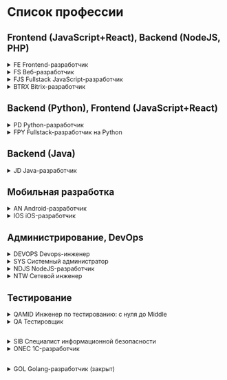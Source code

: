 # Список профессии

## Frontend (JavaScript+React), Backend (NodeJS, PHP)

<details><summary>FE Frontend-разработчик</summary>
<br>
<br>
<details><summary> HTML (Верстка)</summary>

   + [HTML-Homeworks](https://github.com/netology-code/html-homeworks)
   + [HTML-2-Homeworks](https://github.com/netology-code/html-2-homeworks)
   + [HTML-2-Diploma](https://github.com/netology-code/html-2-diploma)
   + [html-2-materials](https://github.com/netology-code/html-2-materials)
  
</details>
<details><summary>MQ (Мобильная и адаптивная верстка)</summary>

   + [MQ-Materials](https://github.com/netology-code/mq-materials)
   + [MQ-Homeworks](https://github.com/netology-code/mq-homeworks)
   + [MQ-Diploma](https://github.com/netology-code/mq-diploma)
   + [MQ-Diploma-Old](https://github.com/netology-code/mq-diploma-old)
  
</details>
<details><summary>PB (Основы программирования)</summary>

   + [PB-Materials](https://github.com/netology-code/pb-materials)
   + [PB-2-Materials](https://github.com/netology-code/pb-2-materials)
   + [PB-Homeworks](https://github.com/netology-code/pb-homeworks)
   + [PB-Diplom](https://github.com/netology-code/pb-diplom)

</details>
<details><summary>GIT</summary>

   + [Git-Materials](https://github.com/netology-code/git-materials)
   + [Git-Homeworks](https://github.com/netology-code/git-homeworks)

</details>
<details><summary>BJS (Основы JavaScript)</summary>

   + [BJS-Materials](https://github.com/netology-code/bjs-materials)
   + [BJS-Homeworks](https://github.com/netology-code/bjs-homeworks)
   + [BJS-2-Homeworks](https://github.com/netology-code/bjs-2-homeworks)
   + [BJS-Diplom](https://github.com/netology-code/bjs-diplom)
   + [bjs-3-code](https://github.com/netology-code/bjs-3-code)

</details>
<details><summary>BHJ (Основы JS в браузере)</summary>

   + [bhj-materials](https://github.com/netology-code/bhj-materials)
   + [bhj-homeworks](https://github.com/netology-code/bhj-homeworks)
   + [bhj-diploma](https://github.com/netology-code/bhj-diploma)
   + [bhj-diploma-backend](https://github.com/netology-code/bhj-diploma-backend)

</details>
<details><summary>AJS (JavaScript продвинутый)</summary>

   + [ajs-materials](https://github.com/netology-code/ajs-materials)
   + [ajs-homeworks](https://github.com/netology-code/ajs-homeworks)
   + [ajs-diploma](https://github.com/netology-code/ajs-diploma)
   + [ajs-code](https://github.com/netology-code/ajs-code)
   + [ajs-task](https://github.com/netology-code/ajs-task)
   + [ajs-templates](https://github.com/netology-code/ajs-templates)
   + [ajs-platforms](https://github.com/netology-code/ajs-platforms)
   + [ajs](https://github.com/netology-code/ajs)

</details>
<details><summary>AHJ (JavaScript в браузере продвинутый)</summary>

   + [ahj_code](https://github.com/netology-code/ahj_code)
   + [ahj-materials](https://github.com/netology-code/ahj-materials)
   + [ahj-templates](https://github.com/netology-code/ahj-templates)
   + [ahj-homeworks](https://github.com/netology-code/ahj-homeworks)
   + [ahj-code](https://github.com/netology-code/ahj-code)
   + [ahj-diploma](https://github.com/netology-code/ahj-diploma)

</details>
<details><summary>RA (Библиотека React)</summary>

   + [ra16-homeworks](https://github.com/netology-code/ra16-homeworks)
   + [ra16-materials](https://github.com/netology-code/ra16-materials)
   + [ra-materials](https://github.com/netology-code/ra-materials)
   + [ra16-code](https://github.com/netology-code/ra16-code)
   + [ra16-templates](https://github.com/netology-code/ra16-templates)
   + [ra16-diploma](https://github.com/netology-code/ra16-diploma)
   + [ra-16-810411](https://github.com/netology-code/ra-16-810411)
   + [ra-17-rodionov217](https://github.com/netology-code/ra-17-rodionov217)
   + [ra-17-KonstantinKliukach](https://github.com/netology-code/ra-17-KonstantinKliukach)
   + [ra-18-pavellevchuk](https://github.com/netology-code/ra-18-pavellevchuk)

</details>
<details><summary>Диплом профессии</summary>

   + [fe-2-diplom](https://github.com/netology-code/fe-2-diplom)
   + [fe-diplom-trainbooking](https://github.com/netology-code/fe-diplom-trainbooking)

</details>
<br>
</details>


<details><summary>FS Веб-разработчик</summary>
<br>
<br>
<details><summary>HTML (Верстка)</summary>

   + [HTML-Homeworks](https://github.com/netology-code/html-homeworks)
   + [HTML-2-Homeworks](https://github.com/netology-code/html-2-homeworks)
   + [HTML-2-Diploma](https://github.com/netology-code/html-2-diploma)
   + [html-2-materials](https://github.com/netology-code/html-2-materials)
  
</details>
<details><summary>MQ (Мобильная и адаптивная верстка)</summary>

   + [MQ-Materials](https://github.com/netology-code/mq-materials)
   + [MQ-Homeworks](https://github.com/netology-code/mq-homeworks)
   + [MQ-Diploma](https://github.com/netology-code/mq-diploma)
   + [MQ-Diploma-Old](https://github.com/netology-code/mq-diploma-old)
  
</details>
<details><summary>PB (Основы программирования)</summary>

   + [PB-Materials](https://github.com/netology-code/pb-materials)
   + [PB-2-Materials](https://github.com/netology-code/pb-2-materials)
   + [PB-Homeworks](https://github.com/netology-code/pb-homeworks)
   + [PB-Diplom](https://github.com/netology-code/pb-diplom)

</details>
<details><summary>GIT</summary>

   + [Git-Materials](https://github.com/netology-code/git-materials)
   + [Git-Homeworks](https://github.com/netology-code/git-homeworks)

</details>
<details><summary>BJS (Основы JavaScript)</summary>

   + [BJS-Materials](https://github.com/netology-code/bjs-materials)
   + [BJS-Homeworks](https://github.com/netology-code/bjs-homeworks)
   + [BJS-2-Homeworks](https://github.com/netology-code/bjs-2-homeworks)
   + [BJS-Diplom](https://github.com/netology-code/bjs-diplom)
   + [bjs-3-code](https://github.com/netology-code/bjs-3-code)

</details>
<details><summary>BHJ (Основы JS в браузере)</summary>

   + [bhj-materials](https://github.com/netology-code/bhj-materials)
   + [bhj-homeworks](https://github.com/netology-code/bhj-homeworks)
   + [bhj-diploma](https://github.com/netology-code/bhj-diploma)
   + [bhj-diploma-backend](https://github.com/netology-code/bhj-diploma-backend)

</details>
<details><summary>AJS (JavaScript продвинутый)</summary>

   + [ajs-materials](https://github.com/netology-code/ajs-materials)
   + [ajs-homeworks](https://github.com/netology-code/ajs-homeworks)
   + [ajs-diploma](https://github.com/netology-code/ajs-diploma)
   + [ajs-code](https://github.com/netology-code/ajs-code)
   + [ajs-task](https://github.com/netology-code/ajs-task)
   + [ajs-templates](https://github.com/netology-code/ajs-templates)
   + [ajs-platforms](https://github.com/netology-code/ajs-platforms)
   + [ajs](https://github.com/netology-code/ajs)

</details>
<details><summary>AHJ (JavaScript в браузере продвинутый)</summary>

   + [ahj_code](https://github.com/netology-code/ahj_code)
   + [ahj-materials](https://github.com/netology-code/ahj-materials)
   + [ahj-templates](https://github.com/netology-code/ahj-templates)
   + [ahj-homeworks](https://github.com/netology-code/ahj-homeworks)
   + [ahj-code](https://github.com/netology-code/ahj-code)
   + [ahj-diploma](https://github.com/netology-code/ahj-diploma)

</details>
<details><summary>RA (Библиотека React)</summary>

   + [ra16-homeworks](https://github.com/netology-code/ra16-homeworks)
   + [ra16-materials](https://github.com/netology-code/ra16-materials)
   + [ra-materials](https://github.com/netology-code/ra-materials)
   + [ra16-code](https://github.com/netology-code/ra16-code)
   + [ra16-templates](https://github.com/netology-code/ra16-templates)
   + [ra16-diploma](https://github.com/netology-code/ra16-diploma)
   + [ra-16-810411](https://github.com/netology-code/ra-16-810411)
   + [ra-17-rodionov217](https://github.com/netology-code/ra-17-rodionov217)
   + [ra-17-KonstantinKliukach](https://github.com/netology-code/ra-17-KonstantinKliukach)
   + [ra-18-pavellevchuk](https://github.com/netology-code/ra-18-pavellevchuk)

</details>
<details><summary>BPHP (Основы PHP)</summary>

   + [bphp-2-homeworks](https://github.com/netology-code/bphp-2-homeworks)
   + [bphp-2-materials](https://github.com/netology-code/bphp-2-materials)
   + [bphp-2-code](https://github.com/netology-code/bphp-2-code)
   + [bphp-diplom](https://github.com/netology-code/bphp-diplom)
   + [bphp-homeworks](https://github.com/netology-code/bphp-homeworks)
   + [bphp-materials](https://github.com/netology-code/bphp-materials)
  
</details>
<details><summary>APHP (Продвинутый PHP)</summary>

   + [aphp-homeworks](https://github.com/netology-code/aphp-homeworks)
   + [aphp-materials](https://github.com/netology-code/aphp-materials)

</details>
<details><summary>LRV (Laravel)</summary>

   + [lrv-homeworks](https://github.com/netology-code/lrv-homeworks)

</details>
<details><summary>Диплом профессии</summary>

   + [fs-2-diplom](https://github.com/netology-code/fs-2-diplom)
   + [fs-diplom](https://github.com/netology-code/fs-diplom)

</details>
<br>
</details>

<details><summary>FJS Fullstack JavaScript-разработчик</summary>
<br>
<br>
<details><summary>HTML (Верстка)</summary>

   + [HTML-Homeworks](https://github.com/netology-code/html-homeworks)
   + [HTML-2-Homeworks](https://github.com/netology-code/html-2-homeworks)
   + [HTML-2-Diploma](https://github.com/netology-code/html-2-diploma)
   + [html-2-materials](https://github.com/netology-code/html-2-materials)
  
</details>
<details><summary>MQ (Мобильная и адаптивная верстка)</summary>

   + [MQ-Materials](https://github.com/netology-code/mq-materials)
   + [MQ-Homeworks](https://github.com/netology-code/mq-homeworks)
   + [MQ-Diploma](https://github.com/netology-code/mq-diploma)
   + [MQ-Diploma-Old](https://github.com/netology-code/mq-diploma-old)
  
</details>
<details><summary>PB (Основы программирования)</summary>

   + [PB-Materials](https://github.com/netology-code/pb-materials)
   + [PB-2-Materials](https://github.com/netology-code/pb-2-materials)
   + [PB-Homeworks](https://github.com/netology-code/pb-homeworks)
   + [PB-Diplom](https://github.com/netology-code/pb-diplom)

</details>
<details><summary>GIT</summary>

   + [Git-Materials](https://github.com/netology-code/git-materials)
   + [Git-Homeworks](https://github.com/netology-code/git-homeworks)

</details>
<details><summary>BJS (Основы JavaScript)</summary>

   + [BJS-Materials](https://github.com/netology-code/bjs-materials)
   + [BJS-Homeworks](https://github.com/netology-code/bjs-homeworks)
   + [BJS-2-Homeworks](https://github.com/netology-code/bjs-2-homeworks)
   + [BJS-Diplom](https://github.com/netology-code/bjs-diplom)
   + [bjs-3-code](https://github.com/netology-code/bjs-3-code)

</details>
<details><summary>BHJ (Основы JS в браузере)</summary>

   + [bhj-materials](https://github.com/netology-code/bhj-materials)
   + [bhj-homeworks](https://github.com/netology-code/bhj-homeworks)
   + [bhj-diploma](https://github.com/netology-code/bhj-diploma)
   + [bhj-diploma-backend](https://github.com/netology-code/bhj-diploma-backend)

</details>
<details><summary>AJS (JavaScript продвинутый)</summary>

   + [ajs-materials](https://github.com/netology-code/ajs-materials)
   + [ajs-homeworks](https://github.com/netology-code/ajs-homeworks)
   + [ajs-diploma](https://github.com/netology-code/ajs-diploma)
   + [ajs-code](https://github.com/netology-code/ajs-code)
   + [ajs-task](https://github.com/netology-code/ajs-task)
   + [ajs-templates](https://github.com/netology-code/ajs-templates)
   + [ajs-platforms](https://github.com/netology-code/ajs-platforms)
   + [ajs](https://github.com/netology-code/ajs)

</details>
<details><summary>RA (Библиотека React)</summary>

   + [ra16-homeworks](https://github.com/netology-code/ra16-homeworks)
   + [ra16-materials](https://github.com/netology-code/ra16-materials)
   + [ra-materials](https://github.com/netology-code/ra-materials)
   + [ra16-code](https://github.com/netology-code/ra16-code)
   + [ra16-templates](https://github.com/netology-code/ra16-templates)
   + [ra16-diploma](https://github.com/netology-code/ra16-diploma)
   + [ra-16-810411](https://github.com/netology-code/ra-16-810411)
   + [ra-17-rodionov217](https://github.com/netology-code/ra-17-rodionov217)
   + [ra-17-KonstantinKliukach](https://github.com/netology-code/ra-17-KonstantinKliukach)
   + [ra-18-pavellevchuk](https://github.com/netology-code/ra-18-pavellevchuk)

</details>
<details><summary>NDSE - Настройка окружения и Express.js</summary>

   + [ndse-homeworks](https://github.com/netology-code/ndse-homeworks)
   + [ndse-diplom](https://github.com/netology-code/ndse-diplom)
   + [ndse-code](https://github.com/netology-code/ndse-code)

</details>
<details><summary>NDTNF - Typescript, Nest.js, Firebase</summary>

   + [ndtnf-homeworks](https://github.com/netology-code/ndtnf-homeworks)
   + [ndtnf-code](https://github.com/netology-code/ndtnf-code)

</details>
<details><summary>Диплом профессии</summary>

   + []()

</details>
<br>
</details>

<details><summary>BTRX Bitrix-разработчик</summary>
 + [BTRX-Homeworks](https://github.com/netology-code/btrx-homeworks)
<br>
<br>
<details><summary>HTML (Верстка)</summary>

   + [HTML-Homeworks](https://github.com/netology-code/html-homeworks)
   + [HTML-2-Homeworks](https://github.com/netology-code/html-2-homeworks)
   + [HTML-2-Diploma](https://github.com/netology-code/html-2-diploma)
   + [html-2-materials](https://github.com/netology-code/html-2-materials)
  
</details>
<details><summary>PB (Основы программирования)</summary>

   + [PB-Materials](https://github.com/netology-code/pb-materials)
   + [PB-2-Materials](https://github.com/netology-code/pb-2-materials)
   + [PB-Homeworks](https://github.com/netology-code/pb-homeworks)
   + [PB-Diplom](https://github.com/netology-code/pb-diplom)

</details>
<details><summary>GIT</summary>

   + [Git-Materials](https://github.com/netology-code/git-materials)
   + [Git-Homeworks](https://github.com/netology-code/git-homeworks)

</details>
<details><summary>BPHP (Основы PHP)</summary>

   + [bphp-2-homeworks](https://github.com/netology-code/bphp-2-homeworks)
   + [bphp-2-materials](https://github.com/netology-code/bphp-2-materials)
   + [bphp-2-code](https://github.com/netology-code/bphp-2-code)
   + [bphp-diplom](https://github.com/netology-code/bphp-diplom)
   + [bphp-homeworks](https://github.com/netology-code/bphp-homeworks)
   + [bphp-materials](https://github.com/netology-code/bphp-materials)
  
</details>
<details><summary>BWEB (Работа веб-приложений)</summary>

   + []()

</details>
<details><summary>BPATT (Установка и настройка 1С-Битрикс)</summary>

   + []()

</details>
<details><summary>BCONT (Создание контента)</summary>

   + []()

</details>
<details><summary>BBAY (Управление заказами)</summary>

   + []()

</details>
<details><summary>Диплом профессии</summary>

   + []()

</details>
<br>
</details>

## Backend (Python), Frontend (JavaScript+React)

<details><summary>PD Python-разработчик</summary>
<br>
<br>
<details><summary>PY (Python 1 уровень)</summary>

   + [py-homeworks-basic](https://github.com/netology-code/py-homeworks-basic)
   + [py-homework-basic](https://github.com/netology-code/py-homework-basic)
   + [py-homework-basic-files](https://github.com/netology-code/py-homework-basic-files)
   + [py-diplom-basic](https://github.com/netology-code/py-diplom-basic)
   + [pyfree-homeworks](https://github.com/netology-code/pyfree-homeworks)
   + [py-homeworks-db](https://github.com/netology-code/py-homeworks-db)
   + [py-diplom](https://github.com/netology-code/py-diplom)
   + [py-homeworks](https://github.com/netology-code/py-homeworks)
   + [py-homeworks-new-old](https://github.com/netology-code/py-homeworks-new-old)
   + [py-materials](https://github.com/netology-code/py-materials)
   + [Python_course](https://github.com/netology-code/Python_course)
   + [pythoncourse](https://github.com/netology-code/pythoncourse)
   + [python-final-diplom](https://github.com/netology-code/python-final-diplom)

</details>
<details><summary>GIT</summary>

   + [Git-Materials](https://github.com/netology-code/git-materials)
   + [Git-Homeworks](https://github.com/netology-code/git-homeworks)

</details>
<details><summary>SQLPY (базы данных)</summary>

   + []()

</details>
<details><summary>ADPY (Python продвинутый)</summary>

   + [py-advanced-diplom](https://github.com/netology-code/py-advanced-diplom)
   + [py-homeworks-advanced](https://github.com/netology-code/py-homeworks-advanced)

</details>
<details><summary>DJ (Фреймворк Django)</summary>

   + [dj-homeworks](https://github.com/netology-code/dj-homeworks)
   + [DJ_code](https://github.com/netology-code/DJ_code)
   + [dj-diplom](https://github.com/netology-code/dj-diplom)
   + [dj-materials](https://github.com/netology-code/dj-materials)
   + [django-graduate-work](https://github.com/netology-code/django-graduate-work)

</details>
<details><summary>WEBPY (Python в вебразработке)</summary>

   + [py-homeworks-web](https://github.com/netology-code/py-homeworks-web)

</details>
<details><summary>Диплом профессии</summary>

   + [pd-diplom](https://github.com/netology-code/pd-diplom)

</details>
<br>
</details>

<details><summary>FPY Fullstack-разработчик на Python</summary>
<br>
<br>
<details><summary>PY (Python 1 уровень)</summary>

   + []()---------------------------------------------------
   + []()
   + []()

</details>
<details><summary>GIT</summary>

   + [Git-Materials](https://github.com/netology-code/git-materials)
   + [Git-Homeworks](https://github.com/netology-code/git-homeworks)

</details>
<details><summary>SQLPY (базы данных)</summary>

   + []()

</details>
<details><summary>ADPY (Python продвинутый)</summary>

   + []()

</details>
<details><summary>DJ (Фреймворк Django)</summary>

   + [dj-homeworks](https://github.com/netology-code/dj-homeworks)
   + [DJ_code](https://github.com/netology-code/DJ_code)
   + [dj-diplom](https://github.com/netology-code/dj-diplom)
   + [dj-materials](https://github.com/netology-code/dj-materials)
   + [django-graduate-work](https://github.com/netology-code/django-graduate-work)

</details>
<details><summary>HTML (Верстка)</summary>

   + [HTML-Homeworks](https://github.com/netology-code/html-homeworks)
   + [HTML-2-Homeworks](https://github.com/netology-code/html-2-homeworks)
   + [HTML-2-Diploma](https://github.com/netology-code/html-2-diploma)
   + [html-2-materials](https://github.com/netology-code/html-2-materials)
  
</details>
<details><summary>FPYMQ (Адаптивная и мобильная верстка VIDEO)</summary>

   + []()

</details>
<details><summary>FPYJS (Введение в JavaScript для FPY)</summary>

   + []()

</details>
<details><summary>BHJ(Основы JS в браузере)</summary>

   + [bhj-materials](https://github.com/netology-code/bhj-materials)
   + [bhj-homeworks](https://github.com/netology-code/bhj-homeworks)
   + [bhj-diploma](https://github.com/netology-code/bhj-diploma)
   + [bhj-diploma-backend](https://github.com/netology-code/bhj-diploma-backend)

</details>
<details><summary>AJS (JavaScript продвинутый)</summary>

   + [ajs-materials](https://github.com/netology-code/ajs-materials)
   + [ajs-homeworks](https://github.com/netology-code/ajs-homeworks)
   + [ajs-diploma](https://github.com/netology-code/ajs-diploma)
   + [ajs-code](https://github.com/netology-code/ajs-code)
   + [ajs-task](https://github.com/netology-code/ajs-task)
   + [ajs-templates](https://github.com/netology-code/ajs-templates)
   + [ajs-platforms](https://github.com/netology-code/ajs-platforms)
   + [ajs](https://github.com/netology-code/ajs)

</details>
<details><summary>AHJ (JavaScript в браузере продвинутый)</summary>

   + [ahj_code](https://github.com/netology-code/ahj_code)
   + [ahj-materials](https://github.com/netology-code/ahj-materials)
   + [ahj-templates](https://github.com/netology-code/ahj-templates)
   + [ahj-homeworks](https://github.com/netology-code/ahj-homeworks)
   + [ahj-code](https://github.com/netology-code/ahj-code)
   + [ahj-diploma](https://github.com/netology-code/ahj-diploma)

</details>
<details><summary>RA (Библиотека React)</summary>

   + [ra16-homeworks](https://github.com/netology-code/ra16-homeworks)
   + [ra16-materials](https://github.com/netology-code/ra16-materials)
   + [ra-materials](https://github.com/netology-code/ra-materials)
   + [ra16-code](https://github.com/netology-code/ra16-code)
   + [ra16-templates](https://github.com/netology-code/ra16-templates)
   + [ra16-diploma](https://github.com/netology-code/ra16-diploma)
   + [ra-16-810411](https://github.com/netology-code/ra-16-810411)
   + [ra-17-rodionov217](https://github.com/netology-code/ra-17-rodionov217)
   + [ra-17-KonstantinKliukach](https://github.com/netology-code/ra-17-KonstantinKliukach)
   + [ra-18-pavellevchuk](https://github.com/netology-code/ra-18-pavellevchuk)

</details>
<details><summary>Диплом профессии</summary>

   + []()

</details>
<br>
</details>

## Backend (Java)

<details><summary>JD Java-разработчик</summary>
<br>
<br>
<details><summary>JAVA (Основы Java)</summary>

   + [java-homeworks](https://github.com/netology-code/java-homeworks)
   + [java-materials](https://github.com/netology-code/java-materials)

</details>
<details><summary>GIT</summary>

   + [Git-Materials](https://github.com/netology-code/git-materials)
   + [Git-Homeworks](https://github.com/netology-code/git-homeworks)

</details>
<details><summary>JAVACORE (Java Core)</summary>

   + []()

</details>
<details><summary>JPAT (Шаблоны проектирования)</summary>

   + []()

</details>
<details><summary>JADV (Многопоточное и функциональное программирование)</summary>

   + []()

</details>
<details><summary>JSPR (Web, Spring & Spring MVC)</summary>

   + [jspr-homeworks](https://github.com/netology-code/jspr-homeworks)
   + [jspr-code](https://github.com/netology-code/jspr-code)

</details>
<details><summary>JCLO (Spring Boot, deployment и инфраструктура)</summary>

   + []()

</details>
<details><summary>JDATA (Хранение данных и организация безопасности)</summary>

   + []()

</details>
<details><summary>Диплом профессии</summary>

   + []()

</details>
<br>
</details>

## Мобильная разработка

<details><summary>AN Android-разработчик</summary>
<br>
<br>
<details><summary>JAVA (Основы Java)</summary>

   + [java-homeworks](https://github.com/netology-code/java-homeworks)
   + [java-materials](https://github.com/netology-code/java-materials)

</details>
<details><summary>GIT</summary>

   + [Git-Materials](https://github.com/netology-code/git-materials)
   + [Git-Homeworks](https://github.com/netology-code/git-homeworks)

</details>
<details><summary>KT (Введение в Kotlin)</summary>

   + [kt-code](https://github.com/netology-code/kt-code)
   + [kt-homeworks](https://github.com/netology-code/kt-homeworks)

</details>
<details><summary>AND (Введение в Android)</summary>

   + [and2-code](https://github.com/netology-code/and2-code)
   + [and-diploma](https://github.com/netology-code/and-diploma)
   + [and2-homeworks](https://github.com/netology-code/and2-homeworks)
   + [and2ci](https://github.com/netology-code/and2ci)
   + [and-new-code](https://github.com/netology-code/and-new-code)
   + [and-new-homeworks](https://github.com/netology-code/and-new-homeworks)
   + [and-homeworks](https://github.com/netology-code/and-homeworks)
   + [and-materials](https://github.com/netology-code/and-materials)
   + [and-diplom](https://github.com/netology-code/and-diplom)

</details>
<details><summary>ANDIN (Промышленная разработка на Android)</summary>

   + [andin-homeworks](https://github.com/netology-code/andin-homeworks)
   + [andin-code](https://github.com/netology-code/andin-code)

</details>
<details><summary>ANDAD (Продвинутый Android)</summary>

   + [andad-code](https://github.com/netology-code/andad-code)
   + [andad-homeworks](https://github.com/netology-code/andad-homeworks)

</details>
<details><summary>Диплом профессии</summary>

   + []()

</details>
<br>
</details>

<details><summary>IOS iOS-разработчик</summary>
  <br>
  <br>
<details><summary>BIOS (Введение в Swift)</summary>

   + [bios-2-homeworks](https://github.com/netology-code/bios-2-homeworks)
   + [bios-homeworks](https://github.com/netology-code/bios-homeworks)
   + [bios-materials  ](https://github.com/netology-code/bios-materials)
   + [bios-2-materials](https://github.com/netology-code/bios-2-materials)

</details>
<details><summary>GIT</summary>

   + [Git-Materials](https://github.com/netology-code/git-materials)
   + [Git-Homeworks](https://github.com/netology-code/git-homeworks)

</details>
<details><summary>AIOS (Объектно-ориентированное программирование на Swift)</summary>

   + [aios-homeworks](https://github.com/netology-code/aios-homeworks)
   + [aios-materials](https://github.com/netology-code/aios-materials)

</details>
<details><summary>IOSUI (Разработка iOS-приложений — интерфейс пользователя)
</summary>

   + [iosui-homeworks](https://github.com/netology-code/iosui-homeworks)
   + [iosui-diplom](https://github.com/netology-code/iosui-diplom)
   + [iosui-code](https://github.com/netology-code/iosui-code)

</details>
<details><summary>IOSINT (Промышленная разработка)</summary>

   + [iosint-code](https://github.com/netology-code/iosint-code)
   + [iosint-homeworks](https://github.com/netology-code/iosint-homeworks)
   + [IOSINT-image-processor](https://github.com/netology-code/IOSINT-image-processor)

</details>
<details><summary>IOSDT (Работа с сетью и хранение данных)</summary>

   + [iosdt-diplom](https://github.com/netology-code/iosdt-diplom)
   + [iosdt-homeworks](https://github.com/netology-code/iosdt-homeworks)
   + [iosdt-code](https://github.com/netology-code/iosdt-code)

</details>
<details><summary>IOSADV (Продвинутая iOS-разработка)</summary>

   + [iosadv-homeworks](https://github.com/netology-code/iosadv-homeworks)
   + [iosadv-code](https://github.com/netology-code/iosadv-code)

</details>
<details><summary>Диплом профессии</summary>

   + [ios-diplom](https://github.com/netology-code/ios-diplom)
   + [ios-1-diplom](https://github.com/netology-code/ios-1-diplom)

</details>
<br>
</details>



## Администрирование, DevOps		

<details><summary>DEVOPS Devops-инженер</summary>
<br>
<br>
<details><summary>DEVSYS (DevOps и системное администрирование)</summary>

   + []()

</details>
<details><summary>VIRT (Виртуализация, базы данных и Terraform)</summary>

   + [virt-homeworks](https://github.com/netology-code/virt-homeworks)

</details>
<details><summary>MNT (Мониторинг, управление конфигурациями, Terraform)</summary>

   + [mnt-homeworks](https://github.com/netology-code/mnt-homeworks)
   + [mnt-homeworks-ansible](https://github.com/netology-code/mnt-homeworks-ansible)

</details>
<details><summary>DevKub (Администрирование и конфигурация Kubernetes)</summary>

   + [devkub-homeworks](https://github.com/netology-code/devkub-homeworks)

</details>
<details><summary>CLOKUB (Kubernetes и облачные сервисы)</summary>

   + [clokub-homeworks](https://github.com/netology-code/clokub-homeworks)

</details>
<details><summary>Диплом профессии</summary>

   + [devops-diplom](https://github.com/netology-code/devops-diplom)

</details>
<br>
</details>

<details><summary>SYS Системный администратор</summary>
<br>
<br>
<details><summary>SLIN (IT-системы и Linux)</summary>

   + [slin-homeworks](https://github.com/netology-code/slin-homeworks)

</details>
<details><summary>SNET (Сеть, сетевые протоколы и Bash)</summary>

   + [snet-homeworks](https://github.com/netology-code/snet-homeworks)

</details>
<details><summary>SDVPS (Виртуализация, автоматизация и CI/CD)</summary>

   + [sdvps-homeworks](https://github.com/netology-code/sdvps-homeworks)

</details>
<details><summary>SRLB (Мониторинг и отказоустойчивость)</summary>

   + [srlb-homework](https://github.com/netology-code/srlb-homework)
   + [srlb-added](https://github.com/netology-code/srlb-added)

</details>
<details><summary>SDB (Базы данных и информационная безопасность)</summary>

   + [sdb-homeworks](https://github.com/netology-code/sdb-homeworks)

</details>
<details><summary>Диплом профессии</summary>

   + []()

</details>
<br>
</details>


<details><summary>NDJS NodeJS-разработчик</summary>
<br>
<br>
<details><summary>NDSE (Настройка окружения и Express.js)</summary>

   + [ndse-homeworks](https://github.com/netology-code/ndse-homeworks)
   + [ndse-diplom](https://github.com/netology-code/ndse-diplom)
   + [ndse-code](https://github.com/netology-code/ndse-code)

</details>
<details><summary>NDTNF (Typescript, Nest.js, Firebase)</summary>

   + [ndtnf-homeworks](https://github.com/netology-code/ndtnf-homeworks)
   + [ndtnf-code](https://github.com/netology-code/ndtnf-code)

</details>
<details><summary>Диплом профессии</summary>

   + []()

</details>
<br>
</details>

<details><summary>NTW Сетевой инженер</summary>
<br>
<br>
<details><summary>BNTW (Введение в сетевые технологии)</summary>

   + [bntw-homeworks](https://github.com/netology-code/bntw-homeworks)

</details>
<details><summary>RUTSW (Основы коммутации и маршрутизации)</summary>

   + [rutsw-homeworks](https://github.com/netology-code/rutsw-homeworks)

</details>
<details><summary>RSNT (Построение отказоустойчивых сетей)</summary>

   + []()

</details>
<details><summary>DRUT (Динамическая маршрутизация)</summary>

   + []()

</details>
<details><summary>SECNT (Сетевая безопасность)</summary>

   + []()

</details>
<details><summary>WFNT (Беспроводные сети)</summary>

   + []()

</details>
<details><summary>QOS (Методы обеспечения качества обслуживания)</summary>

   + []()

</details>
<details><summary>CRPNT (Основы проектирования корпоративных сетей)</summary>

   + []()

</details>
<details><summary>OPTNT (Инструменты эксплуатации)</summary>

   + []()

</details>
<details><summary>IPNT (Основы IP-телефонии)</summary>

   + []()

</details>
<details><summary>Диплом профессии</summary>

   + []()

</details>
<br>
</details>

## Тестирование

<details><summary>QAMID Инженер по тестированию: с нуля до Middle</summary>
<br>
<br>
<details><summary>IQA (Введение в тестирование)</summary>

   + [iqa-homeworks](https://github.com/netology-code/iqa-homeworks)
   + [iqa-materials](https://github.com/netology-code/iqa-materials)
   + [iqa-diplom](https://github.com/netology-code/iqa-diplom)
   + [iqa-2-homeworks](https://github.com/netology-code/iqa-2-homeworks)

</details>
<details><summary>GIT</summary>

   + [Git-Materials](https://github.com/netology-code/git-materials)
   + [Git-Homeworks](https://github.com/netology-code/git-homeworks)

</details>
<details><summary>JAVAQA (Java для тестировщиков)</summary>

   + [javaqa-homeworks](https://github.com/netology-code/javaqa-homeworks)
   + [javaqa-code](https://github.com/netology-code/javaqa-code)
   + [javaqa-materials](https://github.com/netology-code/javaqa-materials)
   + [javaqa-diploma](https://github.com/netology-code/javaqa-diploma)

</details>
<details><summary>AQA (Автоматизация тестирования)</summary>

   + [aqa-homeworks](https://github.com/netology-code/aqa-homeworks)
   + [aqa-qamid-diplom](https://github.com/netology-code/aqa-qamid-diplom)
   + [aqa-code](https://github.com/netology-code/aqa-code)
   + [aqa-materials](https://github.com/netology-code/aqa-materials)
   + [aqa-bonuses](https://github.com/netology-code/aqa-bonuses)
   + [aqa-hw-sample](https://github.com/netology-code/aqa-hw-sample)

</details>
<details><summary>AQABJS (Курсовая работа по итогам 4 модулей и введение в JavaScript)</summary>

   + [aqabjs-homeworks](https://github.com/netology-code/aqabjs-homeworks)

</details>
<details><summary>JSQA (JavaScript для тестировщиков)</summary>

   + []()

</details>
<details><summary>JSAQA (Автоматизация тестирования веб-интерфейсов)</summary>

   + [jsaqa-homeworks](https://github.com/netology-code/jsaqa-homeworks)
   + [jsaqa-code](https://github.com/netology-code/jsaqa-code)
  
</details>
<details><summary>MQA (Тестирование мобильных приложений)</summary>

   + [mqa-homeworks](https://github.com/netology-code/mqa-homeworks)

</details>
<details><summary>LOADQA (Тестирование производительности)</summary>

   + [loadqa-homework](https://github.com/netology-code/loadqa-homeworks)

</details>
<details><summary>IBQA (Тестирование безопасности)</summary>

   + [ibqa-homeworks](https://github.com/netology-code/ibqa-homeworks)

</details>
<details><summary>Диплом профессии</summary>

   + [sys-diplom](https://github.com/netology-code/sys-diplom)

</details>
<br>
</details>

<details><summary>QA Тестировщик</summary>
<br>
<br>
<details><summary>IQA (Введение в тестирование)</summary>

   + [iqa-homeworks](https://github.com/netology-code/iqa-homeworks)
   + [iqa-materials](https://github.com/netology-code/iqa-materials)
   + [iqa-diplom](https://github.com/netology-code/iqa-diplom)
   + [iqa-2-homeworks](https://github.com/netology-code/iqa-2-homeworks)

</details>
<details><summary>GIT</summary>

   + [Git-Materials](https://github.com/netology-code/git-materials)
   + [Git-Homeworks](https://github.com/netology-code/git-homeworks)

</details>
<details><summary>JAVAQA (Java для тестировщиков)</summary>

   + [javaqa-homeworks](https://github.com/netology-code/javaqa-homeworks)
   + [javaqa-code](https://github.com/netology-code/javaqa-code)
   + [javaqa-materials](https://github.com/netology-code/javaqa-materials)
   + [javaqa-diploma](https://github.com/netology-code/javaqa-diploma)

</details>
<details><summary>AQA (Автоматизация тестирования)</summary>

   + [aqa-homeworks](https://github.com/netology-code/aqa-homeworks)
   + [aqa-qamid-diplom](https://github.com/netology-code/aqa-qamid-diplom)
   + [aqa-code](https://github.com/netology-code/aqa-code)
   + [aqa-materials](https://github.com/netology-code/aqa-materials)
   + [aqa-bonuses](https://github.com/netology-code/aqa-bonuses)
   + [aqa-hw-sample](https://github.com/netology-code/aqa-hw-sample)

</details>
<details><summary>Диплом профессии</summary>

   + [qa-diploma](https://github.com/netology-code/qa-diploma)
   + [qa-wiki](https://github.com/netology-code/qa-wiki)
   + [qa-homeworks](https://github.com/netology-code/qa-homeworks)
   + [qa-materials](https://github.com/netology-code/qa-materials)

</details>
<br>
</details>

##

<details><summary>SIB Специалист информационной безопасности</summary>
<br>
<br>
<details><summary>IBB (Основы информационной безопасности)</summary>

   + [ibb-homeworks](https://github.com/netology-code/ibb-homeworks)

</details>
<details><summary>IBNET (Сети передачи данных и безопасность)</summary>

   + [ibnet-homeworks](https://github.com/netology-code/ibnet-homeworks)

</details>
<details><summary>IBOS (Безопасность операционных систем и современная разработка)</summary>

   + [ibos-homeworks](https://github.com/netology-code/ibos-homeworks)
   + [ibos-code](https://github.com/netology-code/ibos-code)

</details>
<details><summary>IBDEV (Современная разработка ПО)</summary>

   + [ibdev-homeworks](https://github.com/netology-code/ibdev-homeworks)
   + [ibdev-code](https://github.com/netology-code/ibdev-code)

</details>
<details><summary>IBWEB (Веб-приложения)</summary>

   + [ibweb-homeworks](https://github.com/netology-code/ibweb-homeworks)
   + [ibweb-code](https://github.com/netology-code/ibweb-code)

</details>
<details><summary>IBDEF (Аttack & Defence)</summary>

   + [ibdef-homeworks](https://github.com/netology-code/ibdef-homeworks)
   + [ibdef-code](https://github.com/netology-code/ibdef-code)

</details>
<details><summary>IBMOD (Современная киберпреступность и методы противодействия)</summary>

   + []()

</details>
<details><summary>IBINC (Реагирование на инциденты ИБ и проактивный поиск угроз)</summary>

   + []()

</details>
<details><summary>Диплом профессии</summary>

   + [sib-diplom-close](https://github.com/netology-code/sib-diplom-close)
   + [sib-Diplom-Track-Forensics](https://github.com/netology-code/sib-Diplom-Track-Forensics)
   + [sib-Diplom-Track-DevSecOps](https://github.com/netology-code/sib-Diplom-Track-DevSecOps)
   + [sib-Diplom-Track-Penetration-Testing](https://github.com/netology-code/sib-Diplom-Track-Penetration-Testing)
   + [sib-ecommerce-diploma](https://github.com/netology-code/sib-ecommerce-diploma)
   + [sib-secure-kontur-diploma](https://github.com/netology-code/sib-secure-kontur-diploma)
   + [sib-incident-diploma](https://github.com/netology-code/sib-incident-diploma)

</details>
<br>
</details>

<details><summary>ONEC 1C-разработчик</summary>
<br>
<br>
<details><summary>SRK (Среда разработки и конфигурация)</summary>

   + []()

</details>
<details><summary>VY (Встроенный язык)</summary>

   + []()
   
</details>
<details><summary>INF (Интерфейс)</summary>

   + []()

</details>
<details><summary>SRS (Справочники и регистры сведений)</summary>

   + []()

</details>
<details><summary>YZD (Документы и файлы)</summary>

   + []()

</details>
<details><summary>RNFD (Запросы и отчёты)</summary>

   + []()

</details>
<details><summary>IND (Интеграция, обмен данными)</summary>

   + []()

</details>
<details><summary>MA (Механизмы учета)</summary>

   + []()

</details>
<details><summary>PV (Механизмы расчета)</summary>

   + []()

</details>
<details><summary>BPZ (Бизнес-процессы и задачи)</summary>

   + []()

</details>
<details><summary>Диплом профессии</summary>

   + []()

</details>
<br>
</details>

##

<details><summary>GOL Golang-разработчик (закрыт)</summary>
<br>
<br>
<details><summary>HTML (Верстка)</summary>

   + [HTML-Homeworks](https://github.com/netology-code/html-homeworks)
   + [HTML-2-Homeworks](https://github.com/netology-code/html-2-homeworks)
   + [HTML-2-Diploma](https://github.com/netology-code/html-2-diploma)
   + [html-2-materials](https://github.com/netology-code/html-2-materials)
  
</details>
<details><summary>PB (Основы программирования)</summary>

   + [PB-Materials](https://github.com/netology-code/pb-materials)
   + [PB-2-Materials](https://github.com/netology-code/pb-2-materials)
   + [PB-Homeworks](https://github.com/netology-code/pb-homeworks)
   + [PB-Diplom](https://github.com/netology-code/pb-diplom)

</details>
<details><summary>GIT</summary>

   + [Git-Materials](https://github.com/netology-code/git-materials)
   + [Git-Homeworks](https://github.com/netology-code/git-homeworks)

</details>
<details><summary>BGO (основы golang)</summary>

   + [bgo-homeworks](https://github.com/netology-code/bgo-homeworks)
   + [bgo-code](https://github.com/netology-code/bgo-code)
   + [bgo-materials](https://github.com/netology-code/bgo-materials)
   + [bgo-docker](https://github.com/netology-code/bgo-docker)
   + [bgo-heroku](https://github.com/netology-code/bgo-heroku)
   + [bgoci](https://github.com/netology-code/bgoci)

</details>
<details><summary>AGO (продвинутый golang)</summary>

   + [ago-homeworks](https://github.com/netology-code/ago-homeworks)
   + [ago-code](https://github.com/netology-code/ago-code)
   + [ago-k8s-stateful](https://github.com/netology-code/ago-k8s-stateful)
   + [ago-k8s-stateless](https://github.com/netology-code/ago-k8s-stateless)
   + [ago-docker-k8s](https://github.com/netology-code/ago-docker-k8s)

</details>
<details><summary>Диплом профессии</summary>

   + [gol-diplom](https://github.com/netology-code/gol-diplom)

</details>
<br>
</details>
